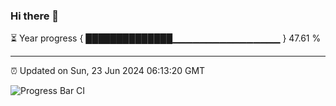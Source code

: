 ### Hi there 👋

⏳ Year progress { ██████████████▁▁▁▁▁▁▁▁▁▁▁▁▁▁▁▁ } 47.61 %

---

⏰ Updated on Sun, 23 Jun 2024 06:13:20 GMT

![Progress Bar CI](https://github.com/code-lakshay/GitHub-Actions-Demo/workflows/Progress%20Bar%20CI/badge.svg)
